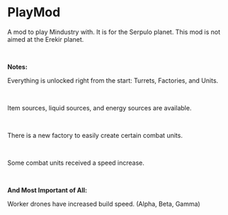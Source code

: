 # PlayMod
A mod to play Mindustry with. It is for the Serpulo planet. This mod is not aimed at the Erekir planet.

<br>

**Notes:**

Everything is unlocked right from the start: Turrets, Factories, and Units.

<br>

Item sources, liquid sources, and energy sources are available.

<br>

There is a new factory to easily create certain combat units.

<br>

Some combat units received a speed increase.

<br>

**And Most Important of All:**

Worker drones have increased build speed. (Alpha, Beta, Gamma)
